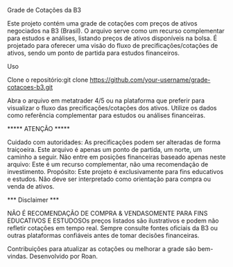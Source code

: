 Grade de Cotações da B3


Este projeto contém uma grade de cotações com preços de ativos negociados na B3 (Brasil). O arquivo serve como um recurso complementar para estudos e análises, listando preços de ativos disponíveis na bolsa. É projetado para oferecer uma visão do fluxo de precificações/cotações de ativos, sendo um ponto de partida para estudos financeiros.



Uso

Clone o repositório:git clone https://github.com/your-username/grade-cotacoes-b3.git



Abra o arquivo em metatrader 4/5 ou na plataforma que preferir para visualizar o fluxo das precificações/cotações dos ativos.
Utilize os dados como referência complementar para estudos ou análises financeiras.



*****  ATENÇÃO  *****


Cuidado com autoridades: As precificações podem ser alteradas de forma traiçoeira. Este arquivo é apenas um ponto de partida, um norte, um caminho a seguir.
Não entre em posições financeiras baseado apenas neste arquivo: Este é um recurso complementar, não uma recomendação de investimento.
Propósito: Este projeto é exclusivamente para fins educativos e estudos. Não deve ser interpretado como orientação para compra ou venda de ativos.


***  Disclaimer  ***

NÃO É RECOMENDAÇÃO DE COMPRA & VENDASOMENTE PARA FINS EDUCATIVOS E ESTUDOSOs preços listados são ilustrativos e podem não refletir cotações em tempo real. Sempre consulte fontes oficiais da B3 ou outras plataformas confiáveis antes de tomar decisões financeiras.


Contribuições para atualizar as cotações ou melhorar a grade são bem-vindas.
Desenvolvido por Roan.




